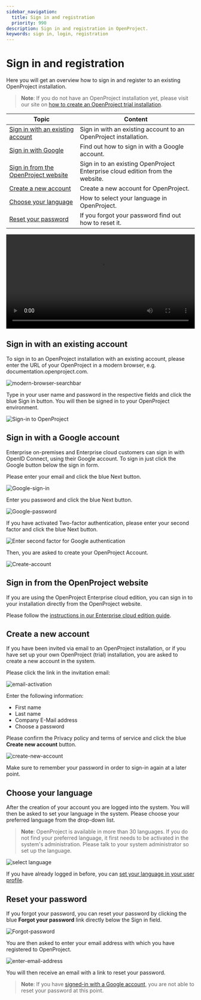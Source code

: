 ```yaml
---
sidebar_navigation:
  title: Sign in and registration
  priority: 990
description: Sign in and registration in OpenProject.
keywords: sign in, login, registration
---
```


# Sign in and registration

Here you will get an overview how to sign in and register to an existing OpenProject installation.

> **Note**: If you do not have an OpenProject installation yet, please visit our site on [how to create an OpenProject trial installation](../../enterprise-guide/enterprise-cloud-guide/create-cloud-trial/).


| Topic                                                                         | Content                                                            |
|-------------------------------------------------------------------------------|--------------------------------------------------------------------|
| [Sign in with an existing account](#sign-in-with-an-existing-account)         | Sign in with an existing account to an OpenProject installation.   |
| [Sign in with Google](#sign-in-with-a-google-account)                         | Find out how to sign in with a Google account.                     |
| [Sign in from the OpenProject website](#sign-in-from-the-openproject-website) | Sign in to an existing OpenProject Enterprise cloud edition from the website. |
| [Create a new account](#create-a-new-account)                                 | Create a new account for OpenProject.                              |
| [Choose your language](#choose-your-language)                                 | How to select your language in OpenProject.                        |
| [Reset your password](#reset-your-password)                                   | If you forgot your password find out how to reset it.              |

<video src="https://openproject-docs.s3.eu-central-1.amazonaws.com/videos/OpenProject-Sign-in-and-Registration-2.mp4" type="video/mp4" controls="" style="width:100%"></video>

## Sign in with an existing account

To sign in to an OpenProject installation with an existing account, please enter the URL of your OpenProject in a modern browser, e.g. documentation.openproject.com.

![modern-browser-searchbar](modern-browser-searchbar.png)

Type in your user name and password in the respective fields and click the blue Sign in button. You will then be signed in to your OpenProject environment.

![Sign-in to OpenProject](1565974792215.png)

## Sign in with a Google account

Enterprise on-premises and Enterprise cloud customers can sign in with OpenID Connect, using their Google account. To sign in just click the Google button below the sign in form.

Please enter your email and click the blue Next button.

![Google-sign-in](1566204061662.png)

Enter you password and click the blue Next button.

![Google-password](1566204173462.png)

If you have activated Two-factor authentication, please enter your second factor and click the blue Next button.

![Enter second factor for Google authentication](1566204298041.png)

Then, you are asked to create your OpenProject Account.

![Create-account](1566204388512.png)

## Sign in from the OpenProject website

If you are using the OpenProject Enterprise cloud edition, you can sign in to your installation directly from the OpenProject website.

Please follow the [instructions in our Enterprise cloud edition guide](../../enterprise-guide/enterprise-cloud-guide/sign-in).

## Create a new account

If you have been invited via email to an OpenProject installation, or if you have set up your own OpenProject (trial) installation, you are asked to create a new account in the system.

Please click the link in the invitation email:

![email-activation](1566206190563.png)

Enter the following information:

* First name
* Last name
* Company E-Mail address
* Choose a password

Please confirm the Privacy policy and terms of service and click the blue **Create new account** button.

![create-new-account](1566204790146.png)

Make sure to remember your password in order to sign-in again at a later point.

## Choose your language

After the creation of your account you are logged into the system. You will then be asked to set your language in the system. Please choose your preferred language from the drop-down list.

> **Note**: OpenProject is available in more than 30 languages. If you do not find your preferred language, it first needs to be activated in the system's administration. Please talk to your system administrator so set up the language.

![select language](20191202171349241.png)

If you have already logged in before, you can [set your language in your user profile](../my-account/#profile-settings).

## Reset your password

If you forgot your password, you can reset your password by clicking the blue **Forgot your password** link directly below the Sign in field.

![Forgot-password](1566205596114.png)

You are then asked to enter your email address with which you have registered to OpenProject. 

![enter-email-address](1566205903097.png)

You will then receive an email with a link to reset your password.

> **Note**: If you have [signed-in with a Google account](#sign-in-with-a-google-account), you are not able to reset your password at this point.

